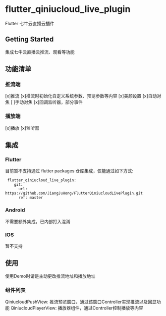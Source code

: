 # flutter_qiniucloud_live_plugin

Flutter 七牛云直播云插件

## Getting Started

集成七牛云直播云推流、观看等功能

## 功能清单
### 推流端
[x]推流
[x]推流时初始化自定义系统参数、预览参数等内容
[x]美颜设置
[x]自动对焦
[ ]手动对焦
[x]回调监听器，部分事件

### 播放端
[x]播放
[x]监听器

## 集成

### Flutter
目前暂不支持通过 flutter packages 仓库集成，仅能通过如下方式:
```
 flutter_qiniucloud_live_plugin:
    git:
      url: https://github.com/JiangJuHong/FlutterQiniucloudLivePlugin.git
      ref: master
```
### Android
不需要额外集成，已内部打入混淆

### IOS
暂不支持

## 使用
使用Demo时请是主动更改推流地址和播放地址

### 组件列表
QiniucloudPushView: 推流预览窗口，通过该窗口Controller实现推流以及回显功能
QiniucloudPlayerView: 播放器组件，通过Controller控制播放等内容